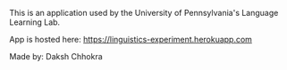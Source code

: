 This is an application used by the University of Pennsylvania's Language Learning Lab.

App is hosted here: https://linguistics-experiment.herokuapp.com

Made by: Daksh Chhokra
